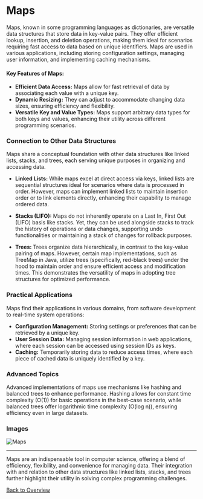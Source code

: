 # Maps

Maps, known in some programming languages as dictionaries, are versatile data structures that store data in key-value pairs. They offer efficient lookup, insertion, and deletion operations, making them ideal for scenarios requiring fast access to data based on unique identifiers. Maps are used in various applications, including storing configuration settings, managing user information, and implementing caching mechanisms.

#### Key Features of Maps:

- **Efficient Data Access:** Maps allow for fast retrieval of data by associating each value with a unique key.
- **Dynamic Resizing:** They can adjust to accommodate changing data sizes, ensuring efficiency and flexibility.
- **Versatile Key and Value Types:** Maps support arbitrary data types for both keys and values, enhancing their utility across different programming scenarios.

### Connection to Other Data Structures

Maps share a conceptual foundation with other data structures like linked lists, stacks, and trees, each serving unique purposes in organizing and accessing data.

- **Linked Lists:** While maps excel at direct access via keys, linked lists are sequential structures ideal for scenarios where data is processed in order. However, maps can implement linked lists to maintain insertion order or to link elements directly, enhancing their capability to manage ordered data.

- **Stacks (LIFO):** Maps do not inherently operate on a Last In, First Out (LIFO) basis like stacks. Yet, they can be used alongside stacks to track the history of operations or data changes, supporting undo functionalities or maintaining a stack of changes for rollback purposes.

- **Trees:** Trees organize data hierarchically, in contrast to the key-value pairing of maps. However, certain map implementations, such as TreeMap in Java, utilize trees (specifically, red-black trees) under the hood to maintain order and ensure efficient access and modification times. This demonstrates the versatility of maps in adopting tree structures for optimized performance.

### Practical Applications

Maps find their applications in various domains, from software development to real-time system operations:

- **Configuration Management:** Storing settings or preferences that can be retrieved by a unique key.
- **User Session Data:** Managing session information in web applications, where each session can be accessed using session IDs as keys.
- **Caching:** Temporarily storing data to reduce access times, where each piece of cached data is uniquely identified by a key.

### Advanced Topics

Advanced implementations of maps use mechanisms like hashing and balanced trees to enhance performance. Hashing allows for constant time complexity (O(1)) for basic operations in the best-case scenario, while balanced trees offer logarithmic time complexity (O(log n)), ensuring efficiency even in large datasets.

### Images

![Maps](Map.png"map")

---

Maps are an indispensable tool in computer science, offering a blend of efficiency, flexibility, and convenience for managing data. Their integration with and relation to other data structures like linked lists, stacks, and trees further highlight their utility in solving complex programming challenges.

[Back to Overview](https://github.com/lachisholm/Data_Structure_Discovery/blob/main/Overview.md)
